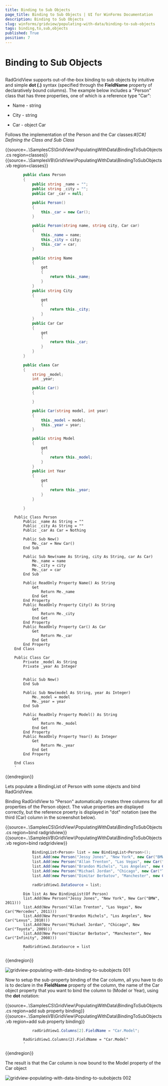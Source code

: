 ```yaml
---
title: Binding to Sub Objects
page_title: Binding to Sub Objects | UI for WinForms Documentation
description: Binding to Sub Objects
slug: winforms/gridview/populating-with-data/binding-to-sub-objects
tags: binding,to,sub,objects
published: True
position: 7
---
```


# Binding to Sub Objects



## 

RadGridView supports out-of-the-box binding to sub objects by intuitive and simple __dot (.)__ syntax (specified through the __FieldName__ property of declaratively bound columns). The example below includes a "Person" class that has three properties, one of which is a reference type "Car":
        

* Name - string

* City - string

* Car - object Car

Follows the implementation of the Person and the Car classes:#_[C#] Defining the Class and Sub Class_

{{source=..\SamplesCS\GridView\PopulatingWithData\BindingToSubObjects.cs region=classes}} 
{{source=..\SamplesVB\GridView\PopulatingWithData\BindingToSubObjects.vb region=classes}} 

````C#
        public class Person
        {
            public string _name = "";
            public string _city = "";
            public Car _car = null;

            public Person()
            {
                this._car = new Car();
            }

            public Person(string name, string city, Car car)
            {
                this._name = name;
                this._city = city;
                this._car = car;
            }

            public string Name
            {
                get
                {
                    return this._name;
                }
            }
            public string City
            {
                get
                {
                    return this._city;
                }
            }
            public Car Car
            {
                get
                {
                    return this._car;
                }
            }
        }

        public class Car
        {
            string _model;
            int _year;

            public Car()
            {

            }

            public Car(string model, int year)
            {
                this._model = model;
                this._year = year;
            }

            public string Model
            {
                get
                {
                    return this._model;
                }
            }
            public int Year
            {
                get
                {
                    return this._year;
                }
            }

        }
````
````VB.NET
    Public Class Person
        Public _name As String = ""
        Public _city As String = ""
        Public _car As Car = Nothing

        Public Sub New()
            Me._car = New Car()
        End Sub

        Public Sub New(name As String, city As String, car As Car)
            Me._name = name
            Me._city = city
            Me._car = car
        End Sub

        Public ReadOnly Property Name() As String
            Get
                Return Me._name
            End Get
        End Property
        Public ReadOnly Property City() As String
            Get
                Return Me._city
            End Get
        End Property
        Public ReadOnly Property Car() As Car
            Get
                Return Me._car
            End Get
        End Property
    End Class

    Public Class Car
        Private _model As String
        Private _year As Integer


        Public Sub New()
        End Sub

        Public Sub New(model As String, year As Integer)
            Me._model = model
            Me._year = year
        End Sub

        Public ReadOnly Property Model() As String
            Get
                Return Me._model
            End Get
        End Property
        Public ReadOnly Property Year() As Integer
            Get
                Return Me._year
            End Get
        End Property

    End Class
    '
````

{{endregion}} 




Lets populate a BindingList of Person with some objects and bind RadGridView.
        

Binding RadGridView to "Person" automatically creates three columns for all properties of the Person object. The value properties are displayed correctly, but the reference proerty is displayed in "dot" notation (see the third (Car) column in the screenshot below).

{{source=..\SamplesCS\GridView\PopulatingWithData\BindingToSubObjects.cs region=bind radgridview}} 
{{source=..\SamplesVB\GridView\PopulatingWithData\BindingToSubObjects.vb region=bind radgridview}} 

````C#
            BindingList<Person> list = new BindingList<Person>();
            list.Add(new Person("Jessy Jones", "New York", new Car("BMW", 2011)));
            list.Add(new Person("Allan Trenton", "Las Vegas", new Car("Mercedes", 2011)));
            list.Add(new Person("Brandon Michels", "Los Angeles", new Car("Lexus", 2010)));
            list.Add(new Person("Michael Jordan", "Chicago", new Car("Toyota", 2009)));
            list.Add(new Person("Dimitar Berbatov", "Manchester", new Car("Infinity", 2008)));

            radGridView1.DataSource = list;
````
````VB.NET
        Dim list As New BindingList(Of Person)
        list.Add(New Person("Jessy Jones", "New York", New Car("BMW", 2011)))
        list.Add(New Person("Allan Trenton", "Las Vegas", New Car("Mercedes", 2011)))
        list.Add(New Person("Brandon Michels", "Los Angeles", New Car("Lexus", 2010)))
        list.Add(New Person("Michael Jordan", "Chicago", New Car("Toyota", 2009)))
        list.Add(New Person("Dimitar Berbatov", "Manchester", New Car("Infinity", 2008)))

        RadGridView1.DataSource = list
        '
````

{{endregion}} 

![gridview-populating-with-data-binding-to-subobjects 001](images/gridview-populating-with-data-binding-to-subobjects001.png)

Now to setup the sub-property binding of the Car column, all you have to do is to declare in the __FieldName__ property of the column, the name of the Car object property that you want to bind the column to (Model or Year), using the __dot__ notation:

{{source=..\SamplesCS\GridView\PopulatingWithData\BindingToSubObjects.cs region=add sub property binding}} 
{{source=..\SamplesVB\GridView\PopulatingWithData\BindingToSubObjects.vb region=add sub property binding}} 

````C#
            radGridView1.Columns[2].FieldName = "Car.Model";
````
````VB.NET
        RadGridView1.Columns(2).FieldName = "Car.Model"
        '
````

{{endregion}} 

The result is that the Car column is now bound to the Model property of the Car object

![gridview-populating-with-data-binding-to-subobjects 002](images/gridview-populating-with-data-binding-to-subobjects002.png)
